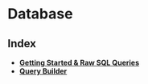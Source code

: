 # Database

## Index
* **[Getting Started & Raw SQL Queries](./raw-sql-queries.md)**
* **[Query Builder](./query-builder.md)**
